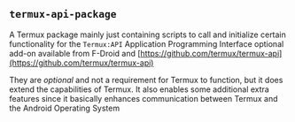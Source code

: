 ## ```termux-api-package```

A Termux package mainly just containing scripts to call and initialize certain functionality for the ```Termux:API```
Application Programming Interface optional add-on available from F-Droid and [https://github.com/termux/termux-api](https://github.com/termux/termux-api) 

They are *optional* and not a requirement for Termux to function, but it does extend the capabilities of Termux.
It also enables some additional extra features since it basically enhances communication between Termux and the Android Operating System


